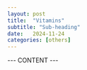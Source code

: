 ```yaml
---
layout: post
title:  "Vitamins"
subtitle: "Sub-heading"
date:   2024-11-24
categories: [others]
---
```


--- CONTENT ---